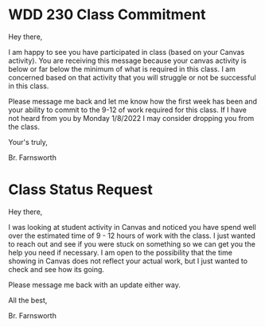 # WDD 230 Class Commitment
Hey there,

I am happy to see you have participated in class (based on your Canvas activity). You are receiving this message because your canvas activity is below or far below the minimum of what is required in this class. I am concerned based on that activity that you will struggle or not be successful in this class.

Please message me back and let me know how the first week has been and your ability to commit to the 9-12 of work required for this class. If I have not heard from you by Monday 1/8/2022 I may consider dropping you from the class.

Your's truly,

Br. Farnsworth

# Class Status Request

Hey there,

I was looking at student activity in Canvas and noticed you have spend well over the estimated time of 9 - 12 hours of work with the class.  I just wanted to reach out and see if you were stuck on something so we can get you the help you need if necessary. I am open to the possibility that the time showing in Canvas does not reflect your actual work, but I just wanted to check and see how its going.

Please message me back with an update either way.

All the best,

Br. Farnsworth